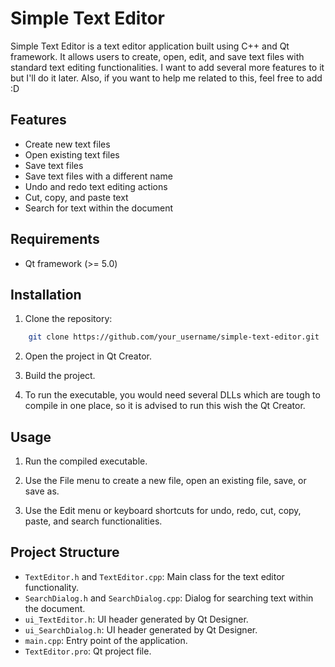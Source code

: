 # Simple Text Editor

Simple Text Editor is a text editor application built using C++ and Qt framework. It allows users to create, open, edit, and save text files with standard text editing functionalities. I want to add several more features to it but I'll do it later. Also, if you want to help me related to this, feel free to add :D

## Features

- Create new text files
- Open existing text files
- Save text files
- Save text files with a different name
- Undo and redo text editing actions
- Cut, copy, and paste text
- Search for text within the document

## Requirements

- Qt framework (>= 5.0)

## Installation

1. Clone the repository:

```bash
    git clone https://github.com/your_username/simple-text-editor.git
```

2. Open the project in Qt Creator.

3. Build the project.

4. To run the executable, you would need several DLLs which are tough to compile in one place, so it is advised to run this wish the Qt Creator.

## Usage

1. Run the compiled executable.

2. Use the File menu to create a new file, open an existing file, save, or save as.

3. Use the Edit menu or keyboard shortcuts for undo, redo, cut, copy, paste, and search functionalities.

## Project Structure

- `TextEditor.h` and `TextEditor.cpp`: Main class for the text editor functionality.
- `SearchDialog.h` and `SearchDialog.cpp`: Dialog for searching text within the document.
- `ui_TextEditor.h`: UI header generated by Qt Designer.
- `ui_SearchDialog.h`: UI header generated by Qt Designer.
- `main.cpp`: Entry point of the application.
- `TextEditor.pro`: Qt project file.
